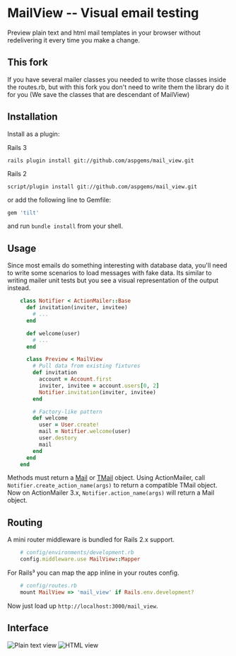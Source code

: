 MailView -- Visual email testing
================================

Preview plain text and html mail templates in your browser without redelivering it every time you make a change.

This fork
---------

If you have several mailer classes you needed to write those classes inside the routes.rb, but with this fork you don't
 need to write them the library do it for you (We save the classes that are descendant of MailView)

Installation
------------

Install as a plugin:

Rails 3

```shell
rails plugin install git://github.com/aspgems/mail_view.git
```

Rails 2

```shell
script/plugin install git://github.com/aspgems/mail_view.git
```

or add the following line to Gemfile:

```ruby
gem 'tilt'
```
and run `bundle install` from your shell.


Usage
-----

Since most emails do something interesting with database data, you'll need to write some scenarios to load messages with fake data. Its similar to writing mailer unit tests but you see a visual representation of the output instead.

```ruby
    class Notifier < ActionMailer::Base
      def invitation(inviter, invitee)
        # ...
      end

      def welcome(user)
        # ...
      end

      class Preview < MailView
        # Pull data from existing fixtures
        def invitation
          account = Account.first
          inviter, invitee = account.users[0, 2]
          Notifier.invitation(inviter, invitee)
        end

        # Factory-like pattern
        def welcome
          user = User.create!
          mail = Notifier.welcome(user)
          user.destory
          mail
        end
      end
    end
```

Methods must return a [Mail][1] or [TMail][2] object. Using ActionMailer, call `Notifier.create_action_name(args)` to return a compatible TMail object. Now on ActionMailer 3.x, `Notifier.action_name(args)` will return a Mail object.

Routing
-------

A mini router middleware is bundled for Rails 2.x support.

```ruby
    # config/environments/development.rb
    config.middleware.use MailView::Mapper
```

For Rails³ you can map the app inline in your routes config.

```ruby
    # config/routes.rb
    mount MailView => 'mail_view' if Rails.env.development?
```

Now just load up `http://localhost:3000/mail_view`.

Interface
---------

![Plain text view](http://img18.imageshack.us/img18/1066/plaintext.png)
![HTML view](http://img269.imageshack.us/img269/2944/htmlz.png)


[1]: http://github.com/mikel/mail
[2]: http://github.com/mikel/tmail
